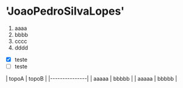# 'JoaoPedroSilvaLopes'

1. aaaa
2. bbbb
3. cccc
4. dddd

- [x] teste
- [ ] teste

| topoA | topoB |
|---------------|
| aaaaa | bbbbb |
| aaaaa | bbbbb |
